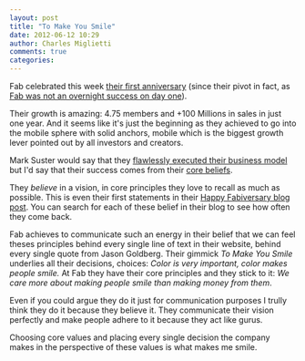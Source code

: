 ```yaml
---
layout: post
title: "To Make You Smile"
date: 2012-06-12 10:29
author: Charles Miglietti
comments: true
categories: 
---
```



Fab celebrated this week [their first anniversary](http://betashop.com/post/24759506656/happy-fabiversary-1-year-of-fab) 
(since their pivot in fact, as [Fab was not an overnight success on day
 one](http://betashop.com/post/19456853116/fab-was-an-overnight-success-on-day-474)). 

Their growth is amazing: 4.75 members and +100 Millions in sales in just
one year. And it seems like it's just the beginning as they achieved to go into the mobile
sphere with solid anchors, mobile which is the biggest growth lever pointed out by all investors and 
creators. 

Mark Suster would say that they [flawlessly executed their business
model](http://www.bothsidesofthetable.com/2012/05/23/its-morning-in-venture-capital/) but I'd 
say that their success comes from their [core beliefs](http://betashop.com/post/13607881842/10-ways-fab-is-building-a-different-type-of-company).

They _believe_ in a vision, in core principles they love to recall as
much as possible. This is even their first statements in their [Happy
Fabiversary blog post](http://betashop.com/post/24759506656/happy-fabiversary-1-year-of-fab). You can search for 
each of these belief in their blog to see how often they come back.  

Fab achieves to communicate such an energy in their belief that we can
feel theses principles behind every single line of text in their
website, behind every single quote from Jason Goldberg. Their gimmick
_To Make You Smile_ underlies all their decisions, choices: _Color is
very important, color makes people smile._ At Fab they have their core
principles and they stick to it: _We care more about making people smile
than making money from them_. 

Even if you could argue they do it just for communication purposes I
trully think they do it because they believe it. They communicate their
vision perfectly and make people adhere to it because they act like
gurus.

Choosing core values and placing every single decision the company makes
in the perspective of these values is what makes me smile.

